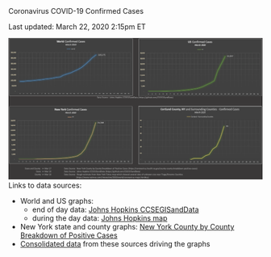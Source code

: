 <div id="page_title">Coronavirus COVID-19 Confirmed Cases</div>
<div id="covid19_graph">
    <p class="last_updated">Last updated: March 22, 2020  2:15pm ET</p>
    <img src="graphs/2020-03-22_world-us-ny-cortland_confirmed_cases_graphs.png" alt="Graphs for World, US, NY, and Cortland County and surrounding counties" />
</div>

<div class="data_sources">
Links to data sources:
<ul>
  <li>World and US graphs: 
    <ul>
      <li>end of day data: <a href="https://github.com/CSSEGISandData/COVID-19/tree/master/csse_covid_19_data/csse_covid_19_daily_reports" target="_blank">Johns Hopkins CCSEGISandData</a></li>
      <li>during the day data: <a href="https://gisanddata.maps.arcgis.com/apps/opsdashboard/index.html?fbclid=IwAR10wt9a2d778FvxQ1MOg_qw5aL80ypVBRVkb-ouk233xEQxuXC6c9XHSGY#/bda7594740fd40299423467b48e9ecf6" target="_blank">Johns Hopkins map</a></li>
    </ul></li> 
  <li>New York state and county graphs: <a href="https://coronavirus.health.ny.gov/county-county-breakdown-positive-cases" target="_blank">New York County by County Breakdown of Positive Cases</a></li>
  <li><a href="https://github.com/elrayle/elrayle.github.io/blob/master/covid19/data" target="_blank">Consolidated data</a> from these sources driving the graphs</li>
</ul>
</div>
